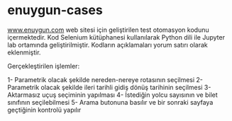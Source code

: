 # enuygun-cases

www.enuygun.com web sitesi için geliştirilen test otomasyon kodunu içermektedir. Kod Selenium kütüphanesi kullanılarak Python dili ile Jupyter lab ortamında geliştirilmiştir. Kodların açıklamaları yorum satırı olarak eklenmiştir.

Gerçekleştirilen işlemler:

1- Parametrik olacak şekilde nereden-nereye rotasının seçilmesi
2-Parametrik olacak şekilde ileri tarihli gidiş dönüş tarihinin seçilmesi
3-Aktarmasız uçuş seçiminin yapılması
4- İstediğin yolcu sayısının ve bilet sınıfının seçilebilmesi
5- Arama butonuna basılır ve bir sonraki sayfaya geçtiğinin kontrolü yapılır
